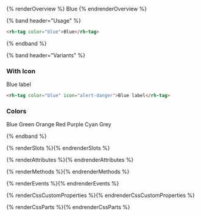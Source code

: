 {% renderOverview %}
  <rh-tag color="blue">Blue</rh-tag>
{% endrenderOverview %}

{% band header="Usage" %}
```html
<rh-tag color="blue">Blue</rh-tag>
```
{% endband %}

{% band header="Variants" %}
### With Icon
<rh-tag color="blue" icon="alert-danger">Blue label</rh-tag>

```html
<rh-tag color="blue" icon="alert-danger">Blue label</rh-tag>
```

### Colors
<rh-tag color="blue">Blue</rh-tag>
<rh-tag color="green">Green</rh-tag>
<rh-tag color="orange">Orange</rh-tag>
<rh-tag color="red">Red</rh-tag>
<rh-tag color="purple">Purple</rh-tag>
<rh-tag color="cyan">Cyan</rh-tag>
<rh-tag>Grey</rh-tag>

{% endband %}

{% renderSlots %}{% endrenderSlots %}

{% renderAttributes %}{% endrenderAttributes %}

{% renderMethods %}{% endrenderMethods %}

{% renderEvents %}{% endrenderEvents %}

{% renderCssCustomProperties %}{% endrenderCssCustomProperties %}

{% renderCssParts %}{% endrenderCssParts %}